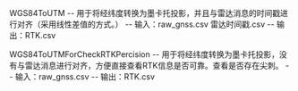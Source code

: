 WGS84ToUTM 
-- 用于将经纬度转换为墨卡托投影，并且与雷达消息的时间戳进行对齐（采用线性差值的方式。）
-- 输入：raw_gnss.csv   雷达时间戳.csv
-- 输出：RTK.csv



WGS84ToUTMForCheckRTKPercision 
-- 用于将经纬度转换为墨卡托投影，没有与雷达消息进行对齐，方便直接查看RTK信息是否可靠。查看是否存在尖刺。
-- 输入：raw_gnss.csv
-- 输出：RTK.csv
